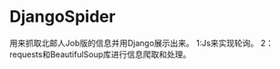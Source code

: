 DjangoSpider
============
用来抓取北邮人Job版的信息并用Django展示出来。
1:Js来实现轮询。
2：requests和BeautifulSoup库进行信息爬取和处理。

